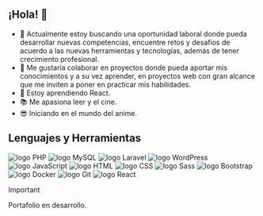 ## ¡Hola! 👋

- 🔭 Actualmente estoy buscando una oportunidad laboral donde pueda desarrollar nuevas competencias, encuentre retos y desafíos de acuerdo a las nuevas herramientas y tecnologías, además de tener crecimiento profesional.
- 👯 Me gustaría colaborar en proyectos donde pueda aportar mis conocimientos y a su vez aprender, en proyectos web con gran alcance que me inviten a poner en practicar mis habilidades.
- 🌱 Estoy aprendiendo React.
- 📚 Me apasiona leer y el cine.
- :sunglasses: Iniciando en el mundo del anime.

## Lenguajes y Herramientas

![logo PHP](https://github.com/ingseveriche/ingseveriche/assets/114374804/78234318-e0d6-458b-a322-66c0f42372ff)
![logo MySQL](https://github.com/ingseveriche/ingseveriche/assets/114374804/62a83664-6426-458d-9125-e35b261e826c)
![logo Laravel](https://github.com/ingseveriche/ingseveriche/assets/114374804/8df81fcc-1d66-47f6-a6d7-60db0373fc82)
![logo WordPress](https://github.com/ingseveriche/ingseveriche/assets/114374804/6791b46f-526a-484d-b394-f432fcc2eee1)
![logo JavaScript](https://github.com/ingseveriche/ingseveriche/assets/114374804/90eada60-82dd-4309-97d2-2f88401de49a)
![logo HTML](https://github.com/ingseveriche/ingseveriche/assets/114374804/8151e343-c4c2-479a-a974-0a081e48bedd)
![logo CSS](https://github.com/ingseveriche/ingseveriche/assets/114374804/1fd8cca8-a445-4fb2-ba51-49cb3d5f65c4)
![logo Sass](https://github.com/ingseveriche/ingseveriche/assets/114374804/585a31a2-a348-40ca-9f46-d99b671c6db3)
![logo Bootstrap](https://github.com/ingseveriche/ingseveriche/assets/114374804/8dbf5e14-45a6-4a76-865a-72b92cc93d8a)
![logo Docker](https://github.com/ingseveriche/ingseveriche/assets/114374804/463ca431-8de6-43af-b8ef-ef2bcb1a00b6)
![logo Git](https://github.com/ingseveriche/ingseveriche/assets/114374804/8752d754-1ba5-44da-9442-37a599bbd107)
![logo React](https://github.com/ingseveriche/ingseveriche/assets/114374804/2132a64b-eee6-4190-9321-45f23340eee1)

> [!IMPORTANT]
> Portafolio en desarrollo.
